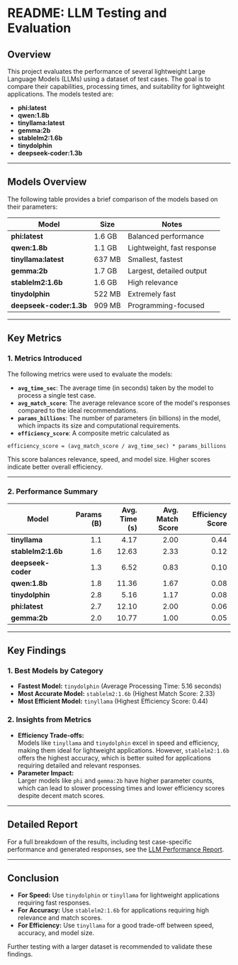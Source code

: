 # README: LLM Testing and Evaluation

## Overview 

This project evaluates the performance of several lightweight Large Language Models (LLMs) using a dataset of test cases. The goal is to compare their capabilities, processing times, and suitability for lightweight applications. The models tested are:

- **phi:latest**  
- **qwen:1.8b**  
- **tinyllama:latest**  
- **gemma:2b**  
- **stablelm2:1.6b**  
- **tinydolphin**  
- **deepseek-coder:1.3b**

---

## Models Overview

The following table provides a brief comparison of the models based on their parameters:

| **Model**         | **Size**  | **Notes**                  |
|--------------------|-----------|----------------------------|
| **phi:latest**     | 1.6 GB    | Balanced performance       |
| **qwen:1.8b**      | 1.1 GB    | Lightweight, fast response |
| **tinyllama:latest** | 637 MB  | Smallest, fastest          |
| **gemma:2b**       | 1.7 GB    | Largest, detailed output   |
| **stablelm2:1.6b** | 1.6 GB    | High relevance             |
| **tinydolphin**    | 522 MB    | Extremely fast             |
| **deepseek-coder:1.3b** | 909 MB | Programming-focused        |

---

## Key Metrics

### 1. **Metrics Introduced**
The following metrics were used to evaluate the models:

- **`avg_time_sec`**: The average time (in seconds) taken by the model to process a single test case.
- **`avg_match_score`**: The average relevance score of the model's responses compared to the ideal recommendations.
- **`params_billions`**: The number of parameters (in billions) in the model, which impacts its size and computational requirements.
- **`efficiency_score`**: A composite metric calculated as

```
efficiency_score = (avg_match_score / avg_time_sec) * params_billions
```

This score balances relevance, speed, and model size. Higher scores indicate better overall efficiency.

---

### 2. **Performance Summary**
| **Model**         | **Params (B)** | **Avg. Time (s)** | **Avg. Match Score** | **Efficiency Score** |
|--------------------|---------------:|------------------:|---------------------:|---------------------:|
| **tinyllama**      | 1.1            | 4.17              | 2.00                | 0.44                |
| **stablelm2:1.6b** | 1.6            | 12.63             | 2.33                | 0.12                |
| **deepseek-coder** | 1.3            | 6.52              | 0.83                | 0.10                |
| **qwen:1.8b**      | 1.8            | 11.36             | 1.67                | 0.08                |
| **tinydolphin**    | 2.8            | 5.16              | 1.17                | 0.08                |
| **phi:latest**     | 2.7            | 12.10             | 2.00                | 0.06                |
| **gemma:2b**       | 2.0            | 10.77             | 1.00                | 0.05                |

---

## Key Findings

### 1. **Best Models by Category**
- **Fastest Model:** `tinydolphin` (Average Processing Time: 5.16 seconds)
- **Most Accurate Model:** `stablelm2:1.6b` (Highest Match Score: 2.33)
- **Most Efficient Model:** `tinyllama` (Highest Efficiency Score: 0.44)

### 2. **Insights from Metrics**
- **Efficiency Trade-offs:**  
Models like `tinyllama` and `tinydolphin` excel in speed and efficiency, making them ideal for lightweight applications. However, `stablelm2:1.6b` offers the highest accuracy, which is better suited for applications requiring detailed and relevant responses.
- **Parameter Impact:**  
Larger models like `phi` and `gemma:2b` have higher parameter counts, which can lead to slower processing times and lower efficiency scores despite decent match scores.

---

## Detailed Report

For a full breakdown of the results, including test case-specific performance and generated responses, see the [LLM Performance Report](LLm%20performance%20report/llm_performance_report.md).

---

## Conclusion

- **For Speed:** Use `tinydolphin` or `tinyllama` for lightweight applications requiring fast responses.
- **For Accuracy:** Use `stablelm2:1.6b` for applications requiring high relevance and match scores.
- **For Efficiency:** Use `tinyllama` for a good trade-off between speed, accuracy, and model size.

Further testing with a larger dataset is recommended to validate these findings.
